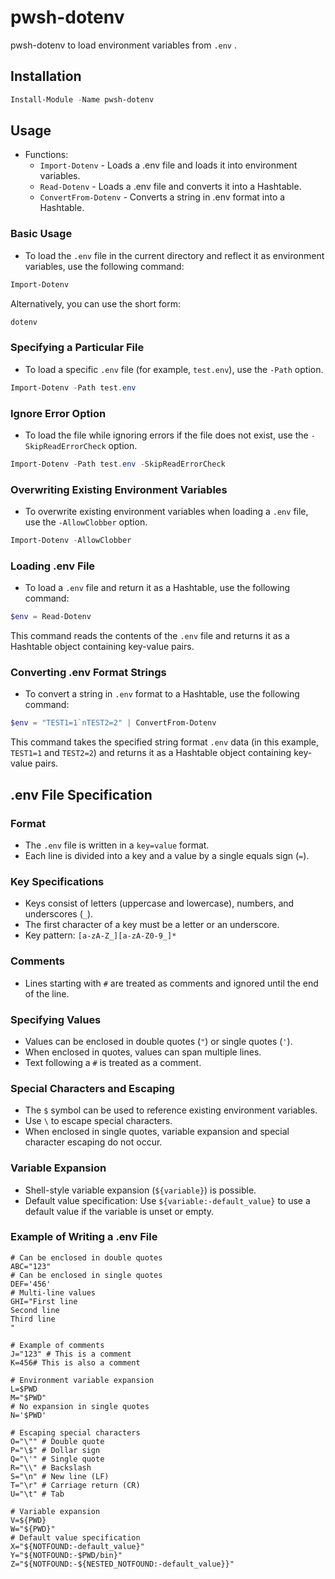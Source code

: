 
# pwsh-dotenv

pwsh-dotenv to load environment variables from `.env` .


## Installation

```powershell
Install-Module -Name pwsh-dotenv
```

## Usage

* Functions:
  * `Import-Dotenv` - Loads a .env file and loads it into environment variables.
  * `Read-Dotenv` - Loads a .env file and converts it into a Hashtable.
  * `ConvertFrom-Dotenv` - Converts a string in .env format into a Hashtable.

### Basic Usage

- To load the `.env` file in the current directory and reflect it as environment variables, use the following command:

```powershell
Import-Dotenv
```

Alternatively, you can use the short form:

```powershell
dotenv
```

### Specifying a Particular File

- To load a specific `.env` file (for example, `test.env`), use the `-Path` option.

```powershell
Import-Dotenv -Path test.env
```

### Ignore Error Option

- To load the file while ignoring errors if the file does not exist, use the `-SkipReadErrorCheck` option.

```powershell
Import-Dotenv -Path test.env -SkipReadErrorCheck
```

### Overwriting Existing Environment Variables

- To overwrite existing environment variables when loading a `.env` file, use the `-AllowClobber` option.

```powershell
Import-Dotenv -AllowClobber
```

### Loading .env File

- To load a `.env` file and return it as a Hashtable, use the following command:

```powershell
$env = Read-Dotenv
```

This command reads the contents of the `.env` file and returns it as a Hashtable object containing key-value pairs.

### Converting .env Format Strings

- To convert a string in `.env` format to a Hashtable, use the following command:

```powershell
$env = "TEST1=1`nTEST2=2" | ConvertFrom-Dotenv
```

This command takes the specified string format `.env` data (in this example, `TEST1=1` and `TEST2=2`) and returns it as a Hashtable object containing key-value pairs.


## .env File Specification

### Format

- The `.env` file is written in a `key=value` format.
- Each line is divided into a key and a value by a single equals sign (`=`).

### Key Specifications

- Keys consist of letters (uppercase and lowercase), numbers, and underscores (`_`).
- The first character of a key must be a letter or an underscore.
- Key pattern: `[a-zA-Z_][a-zA-Z0-9_]*`

### Comments
- Lines starting with `#` are treated as comments and ignored until the end of the line.

### Specifying Values

- Values can be enclosed in double quotes (`"`) or single quotes (`'`).
- When enclosed in quotes, values can span multiple lines.
- Text following a `#` is treated as a comment.

### Special Characters and Escaping

- The `$` symbol can be used to reference existing environment variables.
- Use `\` to escape special characters.
- When enclosed in single quotes, variable expansion and special character escaping do not occur.

### Variable Expansion

- Shell-style variable expansion (`${variable}`) is possible.
- Default value specification: Use `${variable:-default_value}` to use a default value if the variable is unset or empty.

### Example of Writing a .env File

```env
# Can be enclosed in double quotes
ABC="123"
# Can be enclosed in single quotes
DEF='456'
# Multi-line values
GHI="First line
Second line
Third line
"

# Example of comments
J="123" # This is a comment
K=456# This is also a comment

# Environment variable expansion
L=$PWD
M="$PWD"
# No expansion in single quotes
N='$PWD'

# Escaping special characters
O="\"" # Double quote
P="\$" # Dollar sign
Q="\'" # Single quote
R="\\" # Backslash
S="\n" # New line (LF)
T="\r" # Carriage return (CR)
U="\t" # Tab

# Variable expansion
V=${PWD}
W="${PWD}"
# Default value specification
X="${NOTFOUND:-default_value}"
Y="${NOTFOUND:-$PWD/bin}"
Z="${NOTFOUND:-${NESTED_NOTFOUND:-default_value}}"
```

